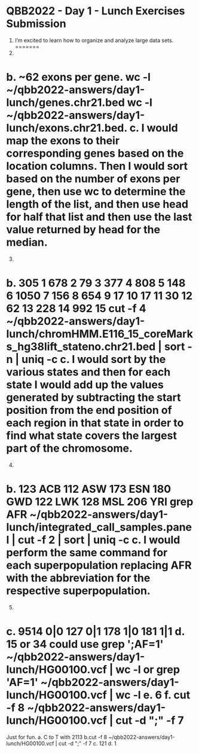# QBB2022 - Day 1 - Lunch Exercises Submission

1. I’m excited to learn how to organize and analyze large data sets.
=======
2.
b. ~62 exons per gene. 
wc -l ~/qbb2022-answers/day1-lunch/genes.chr21.bed wc -l ~/qbb2022-answers/day1-lunch/exons.chr21.bed. 
c. I would map the exons to their corresponding genes based on the location columns. Then I would sort based on the number of exons per gene, then use wc to determine the length of the list, and then use head for half that list and then use the last value returned by head for the median.
=======  
3.
b.
 305 1
 678 2
  79 3
 377 4
 808 5
 148 6
1050 7
 156 8
 654 9
  17 10
  17 11
  30 12
  62 13
 228 14
 992 15
cut -f 4 ~/qbb2022-answers/day1-lunch/chromHMM.E116_15_coreMarks_hg38lift_stateno.chr21.bed | sort -n | uniq -c
c. I would sort by the various states and then for each state I would add up the values generated by subtracting the start position from the end position of each region in that state in order to find what state covers the largest part of the chromosome.
=======
4.
b.
 123 ACB
 112 ASW
 173 ESN
 180 GWD
 122 LWK
 128 MSL
 206 YRI
grep AFR ~/qbb2022-answers/day1-lunch/integrated_call_samples.panel  | cut -f 2 | sort | uniq -c
c. I would perform the same command for each superpopulation replacing AFR with the abbreviation for the respective superpopulation.
=======
5.
c.
9514 0|0
 127 0|1
 178 1|0
 181 1|1
d.
      15 or 34
could use grep ';AF=1' ~/qbb2022-answers/day1-lunch/HG00100.vcf | wc -l or grep 'AF=1' ~/qbb2022-answers/day1-lunch/HG00100.vcf | wc -l
e. 6
f. cut -f 8 ~/qbb2022-answers/day1-lunch/HG00100.vcf | cut -d ";" -f 7
=======
Just for fun.
a. C to T with 2113
b.cut -f 8 ~/qbb2022-answers/day1-lunch/HG00100.vcf | cut -d ";" -f 7
c. 121
d. 1
 